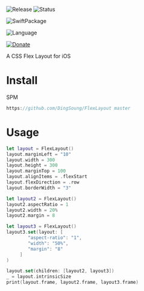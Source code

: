 ![Release](https://img.shields.io/github/release/DingSoung/FlexLayout.svg)
![Status](https://travis-ci.org/DingSoung/FlexLayout.svg?branch=master)

![SwiftPackage](https://img.shields.io/badge/SwiftPackage-compatible-E66848.svg?style=flat)

![Language](https://img.shields.io/badge/Swift-5-FFAC45.svg?style=flat)

[![Donate](https://img.shields.io/badge/Donate-PayPal-9EA59D.svg)](https://paypal.me/DingSongwen)

A CSS Flex Layout for iOS

# Install

SPM

```swift
https://github.com/DingSoung/FlexLayout master
```

# Usage

```swift
let layout = FlexLayout()
layout.marginLeft = "10"
layout.width = 300
layout.height = 300
layout.marginTop = 100
layout.alignItems = .flexStart
layout.flexDirection = .row
layout.borderWidth = "3"

let layout2 = FlexLayout()
layout2.aspectRatio = 1
layout2.width = 20%
layout2.margin = 8

let layout3 = FlexLayout()
layout3.set(layout: [
		"aspect-ratio": "1",
		"width": "50%",
		"margin": "8"
     ]
)

layout.set(children: [layout2, layout3])
_ = layout.intrinsicSize
print(layout.frame, layout2.frame, layout3.frame)
```

